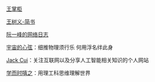 [王掌柜](https://since1989.org/)  

[王树义-简书](https://www.jianshu.com/u/7618ab4a30e4) 

[阮一峰的网络日志](http://www.ruanyifeng.com/blog/)

[宇宙的心弦](https://www.physixfan.com/)：细推物理须行乐 何用浮名绊此身 

[Jack Cui](https://cuijiahua.com)：关注互联网以及分享人工智能相关知识的个人网站  

[学而时嘻之](https://www.geekonomics10000.com/)：用理工科思维理解世界
[]()
[]()
[]()
[]()